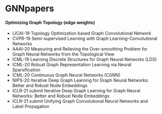 # GNNpapers

#### Optimizing Graph Topology (edge weights)
+ IJCAI-19 Topology Optimization based Graph Convolutional Network
+ CVPR-19 Semi-supervised Learning with Graph Learning-Convolutional Networks
+ AAAI-20 Measuring and Relieving the Over-smoothing Problem for Graph Neural
Networks from the Topological View
+ ICML-19 Learning Discrete Structures for Graph Neural Networks (LDS)
+ ICML-20 Robust Graph Representation Learning via Neural Sparsification
+ ICML-20 Continuous Graph Neural Networks (CGNN)
+ NIPS-20 Iterative Deep Graph Learning for Graph Neural Networks: Better and Robust Node Embeddings
+ ICLR-21 submit Iterative Deep Graph Learning for Graph Neural Networks: Better and Robust Node Embeddings
+ ICLR-21 submit Unifying Graph Convolutional Neural Networks and Label Propagation
